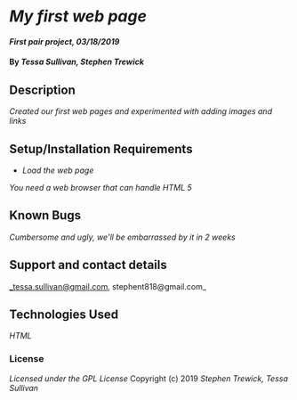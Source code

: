 # _My first web page_

#### _First pair project, 03/18/2019_

#### By _**Tessa Sullivan, Stephen Trewick**_

## Description

_Created our first web pages and experimented with adding images and links_

## Setup/Installation Requirements

* _Load the web page_

_You need a web browser that can handle HTML 5_

## Known Bugs

_Cumbersome and ugly, we'll be embarrassed by it in 2 weeks_

## Support and contact details

_tessa.sullivan@gmail.com, stephent818@gmail.com_

## Technologies Used

_HTML_

### License
_Licensed under the GPL License_
Copyright (c) 2019 _Stephen Trewick, Tessa Sullivan_
